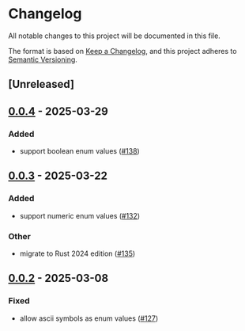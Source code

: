 # Changelog

All notable changes to this project will be documented in this file.

The format is based on [Keep a Changelog](https://keepachangelog.com/en/1.0.0/),
and this project adheres to [Semantic Versioning](https://semver.org/spec/v2.0.0.html).

## [Unreleased]

## [0.0.4](https://github.com/x7c1/gesha/compare/gesha-rust-types-v0.0.3...gesha-rust-types-v0.0.4) - 2025-03-29

### Added

- support boolean enum values ([#138](https://github.com/x7c1/gesha/pull/138))

## [0.0.3](https://github.com/x7c1/gesha/compare/gesha-rust-types-v0.0.2...gesha-rust-types-v0.0.3) - 2025-03-22

### Added

- support numeric enum values ([#132](https://github.com/x7c1/gesha/pull/132))

### Other

- migrate to Rust 2024 edition ([#135](https://github.com/x7c1/gesha/pull/135))

## [0.0.2](https://github.com/x7c1/gesha/compare/gesha-rust-types-v0.0.1...gesha-rust-types-v0.0.2) - 2025-03-08

### Fixed

- allow ascii symbols as enum values ([#127](https://github.com/x7c1/gesha/pull/127))
